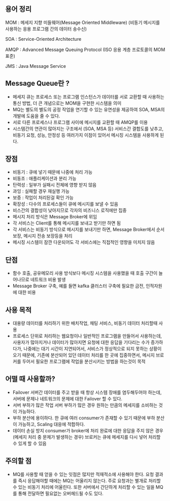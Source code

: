 ## 용어 정리
MOM : 메세지 지향 미들웨어(Message Oriented Middleware) (비동기 메시지를 사용하는 응용 프로그램 간의 데이터 송수신)

SOA : Service-Oriented Architecture

AMQP : Advanced Message Queuing Protocol (ISO 응용 계층 프로토콜의 MOM 표준)

JMS : Java Message Service

## Message Queue란 ?
 - 메세지 큐는 프로세스 또는 프로그램 인스턴스가 데이터를 서로 교환할 때 사용하는 통신 방법, 더 큰 개념으로는 MOM을 구현한 시스템을 의미
 - MQ는 별도의 별도의 공정 작업을 연기할 수 있는 유연성을 제공하여 SOA, MSA의 개발에 도움을 줄 수 있다.
 - 서로 다른 프로세스나 프로그램 사이에 메시지를 교환할 때 AMQP를 이용
 - 시스템간의 연관이 많아지는 구조에서 (SOA, MSA 등) 서비스간 결합도를 낮추고, 비동기 요청, 성능, 안정성 등 여러가지 이점이 있어서 메시징 시스템을 사용하게 된다.

## 장점
 - 비동기 : 큐에 넣기 때문에 나중에 처리 가능
 - 비동조 : 애플리케이션과 분리 가능
 - 탄력성 : 일부가 실패시 전체에 영향 받지 않음
 - 과잉 : 실패할 경우 재실행 가능
 - 보증 : 작업이 처리된걸 확인 가능
 - 확장성 : 다수의 프로세스들이 큐에 메시지를 보낼 수 있음
 - 비스간의 결합성이 낮아지므로 각자의 비즈니스 로직에만 집중
 - 메시지 처리 방식은 Message Broker에 위임
 - 각 서비스는 Client를 통해 메시지를 보내고 받기만 하면 됨
 - 각 서비스는 비동기 방식으로 메시지를 보내기만 하면, Message Broker에서 순서 보장, 메시지 전송 보장등을 처리
 - 메시징 시스템이 잠깐 다운되어도 각 서비스에는 직접적인 영향을 미치지 않음

## 단점
 - 함수 호출, 공유메모리 사용 방식보다 메시징 시스템을 사용했을 때 호출 구간이 늘어나므로 네트워크 비용 발생
 - Message Broker 구축, 예를 들면 kafka 클러스터 구축에 필요한 금전, 인적자원에 대한 비용

## 사용 목적
 - 대용량 데이터를 처리하기 위한 배치작업, 채팅 서비스, 비동기 데이터 처리할때 사용
 - 프로세스 단위로 처리하는 웹요청이나 일반적인 프로그램을 만들어서 사용하는데, 사용자가 많아지거나 데이터가 많아지면 요청에 대한 응답을 기다리는 수가 증가하다가, 나중에는 대기 시간이 지연되어서, 서비스가 정상적으로 되지 못하는 상황이 오기 때문에, 기존에 분산되어 있던 데이터 처리를 한 곳에 집중하면서, 메시지 브로커를 두어서 필요한 프로그램에 작업을 분산시키는 방법을 하는것이 목적

## 어떨 때 사용할까?
 - Failover 서버간 데이터를 주고 받을 때 항상 시스템 장애를 염두해두어야 하는데, 서버에 문제나 네트워크의 문제에 대한 Failover 할 수 있다.
 - 서버 부하가 많은 작업 서버 부하가 많은 경우 원하는 만큼의 메세지를 소비하는 것이 가능하다.
 - 부하 분산에 용이하다. 한 큐에 여러 consumer가 존재할 수 있기 때문에 부하 분산이 가능하고, Scaling 대응에 적합하다.
 - 데이터 손실 방지 consumer가 broker에 처리 완료에 대한 응답을 주지 않은 경우(메세지 처리 중 문제가 발생하는 경우) 브로커는 큐에 메세지를 다시 넣어 처리할 수 있게 할 수 있음

## 주의할 점
 - MQ를 사용할 때 얻을 수 있는 잇점은 많지만 적재적소에 사용해야 한다. 요청 결과를 즉시 응답해야할 때에는 MQ는 어울리지 않는다. 주로 요청과는 별개로 처리할 수 있는 비동기 처리에 어울린다. 또한 서버에서 간단하게 처리할 수 있는 일을 MQ를 통해 전달하면 필요없는 오버헤드될 수도 있다.
